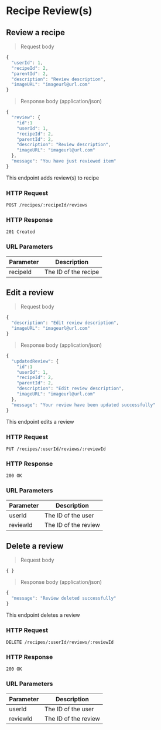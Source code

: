 # Recipe Review(s)

## Review a recipe

> Request body

```javascript
{
  "userId": 1,
  "recipeId": 2,
  "parentId": 2,
  "description": "Review description",
  "imageURL": "imageurl@url.com"
}
```

> Response body (application/json)

```javascript
{
  "review": {
    "id":1
    "userId": 1,
    "recipeId": 2,
    "parentId": 2,
    "description": "Review description",
    "imageURL": "imageurl@url.com"
  },
  "message": "You have just reviewed item"
}
```

This endpoint adds review(s) to recipe

### HTTP Request

`POST /recipes/:recipeId/reviews`

### HTTP Response

`201 Created`

### URL Parameters

Parameter | Description
--------- | -----------
recipeId | The ID of the recipe

## Edit a review

> Request body

```javascript
{
  "description": "Edit review description",
  "imageURL": "imageurl@url.com"
}
```

> Response body (application/json)

```javascript
{
  "updatedReview": {
    "id":1
    "userId": 1,
    "recipeId": 2,
    "parentId": 2,
    "description": "Edit review description",
    "imageURL": "imageurl@url.com"
  },
  "message": "Your review have been updated successfully"
}
```

This endpoint edits a review

### HTTP Request

`PUT /recipes/:userId/reviews/:reviewId`

### HTTP Response

`200 OK`

### URL Parameters

Parameter | Description
--------- | -----------
userId | The ID of the user
reviewId | The ID of the review

## Delete a review

> Request body

```javascript
{ }
```

> Response body (application/json)

```javascript
{
  "message": "Review deleted successfully"
}
```

This endpoint deletes a review

### HTTP Request

`DELETE /recipes/:userId/reviews/:reviewId`

### HTTP Response

`200 OK`

### URL Parameters

Parameter | Description
--------- | -----------
userId | The ID of the user
reviewId | The ID of the review
